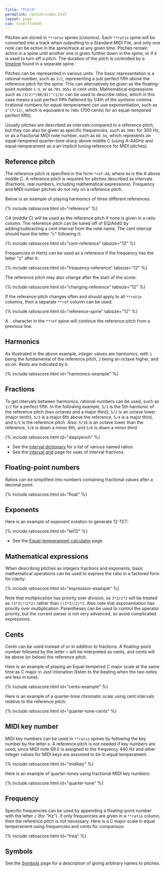 ```yaml
---
title: "Pitch"
permalink: /pitch/index.html
layout: page
vim: ts=8:ft=html
---
```


Pitches are stored in `**ratio` spines (columns).  Each `**ratio`
spine will be converted into a track when outputting to a Standard
MIDI File, and only one note can be active in the spine/track at
any given time.  Pitches remain active in a spine until another one
is given further down in the spine, or if `0` is used to turn off
a pitch.  The duration of the pitch is controlled by a <a
href="/time">timeline</a> found in a separate spine.

Pitches can be represented in various units.  The basic representation
is a rational number, such as `3/2`, representing a just perfect
fifth above the reference pitch for the spine.  This can alternatively
be given as the floating-point number `1.5`, or as `701.955c` in
cent units. Mathematical expressions such as `(3/2)*(80/81)^(1/4)`
can be used to describe ratios, which in this case means a just
perfect fifth flattened by 1/4th of the syntonic comma.  Irrational
numbers for equal-temperament can use exponentiation, such as
`2^(7/12)`, which is equivalent to `700c` (700 cents) for an
equal-tempered perfect fifth).

Usually pitches are described as intervals compared to a reference
pitch, but they can also be given as specific frequencies, such as
`300z` for 300 Hz, or as a fractional MIDI note number, such as
`60.5m`, which represents an equal-tempered quarter-tone sharp above
middle C (using A-440Hz and equal-temperament as a an implicit
tuning reference for MIDI pitches).


<h2 data-sidebar="Reference"> Reference pitch </h2>

The reference pitch is specified in the form   `*ref:A4`, where
`A4` is the A above middle C.  A reference pitch is required for
pitches described as intervals (fractions, real numbers, including
mathematical expressions).  Frequency and MIDI number pitches do
not rely on a reference pitch.  

Below is an example of playing harmonics of three different 
references:


{% include ratioscore.html id="reference" %}
<script type="application/x-ratioscore" id="reference">
**dtime	**ratio	**ratio	**ratio
*MM240	*Iclars	*Iclars	*Iclars
*	*ref:C2	*ref:E3	*ref:G4
1	1	.	.
1	0	1	.
1	.	0	1
1	2	.	0
1	0	2	.
1	.	0	2
1	3	.	.
1	0	3	.
1	.	0	3
*-	*-	*-	*-
</script>

C4 (middle C) will be used as the reference pitch if none is given
in a ratio column.  The reference pitch can be tuned off of EQ/A440
by adding/subtracting a cent interval from the note name.  The cent
interval should have the letter "c" following it:

{% include ratioscore.html id="cent-reference" tabsize="12" %}
<script type="application/x-ratioscore" id="cent-reference">
**dtime	**ratio	**ratio	**ratio
*MM240	*I#71	*I#70	*I#69
*	*ref:C2	*ref:C2-25c	*ref:C2+25.5c
1	1	.	.
1	.	1	.
1	0	0	1
1	2	.	0
1	.	2	.
1	0	0	2
1	3	.	0
1	.	3	.
1	0	0	3
*-	*-	*-	*-
</script>

Frequencies in Hertz can be used as a reference if the frequency has the letter "z" after it:

{% include ratioscore.html id="frequency-reference" tabsize="12" %}
<script type="application/x-ratioscore" id="frequency-reference">
**dtime	**ratio	**ratio	**ratio
*MM300	*Iclars	*Iclars	*Iclars
*	*ref:100z	*ref:200z	*ref:300z
1	1	.	.
1	0	1	.
1	.	0	1
1	2	.	0
1	0	2	.
1	.	0	2
1	3	.	0
1	0	3	.
1	.	0	3
*-	*-	*-	*-
</script>


The reference pitch may also change after the start of the score:

{% include ratioscore.html id="changing-reference" tabsize="12" %}
<script type="application/x-ratioscore" id="changing-reference">
**dtime	**ratio	**ratio	**ratio
*	*Iclars	*Iclars	*Iclars
*	*ref:100z	*ref:200z	*ref:300z
1	1	.	.
1	0	1	.
1	.	0	1
*	*ref:C2	*ref:C2-50c	*ref:C2+155.5c
1	2	.	0
1	0	2	.
1	.	0	2
*	*ref:C2	*ref:E3	*ref:G4
1	3	.	0
1	0	3	.
1	.	0	3
*-	*-	*-	*-
</script>

If the reference pitch changes often and should apply to all
`**ratio` columns, then a separate `**ref` column can be used:

{% include ratioscore.html id="reference-spine" tabsize="12" %}
<script type="application/x-ratioscore" id="reference-spine">
**recip	**ref	**ratio	**ratio	**ratio	**ratio
*	*	*Iorgan	*Iorgan	*Iorgan	*Iorgan
2	G2	1	5/4	3/2	2
4	A2+25c	1	6/5	3/2	2
4	123z	1	7/6	3/2	2
2	C3	1	8/7H	3/2	2
2	.	.	_5/4	.	.
2	.	.	_5/4h	.	.
*-	*-	*-	*-	*-	*-
</script>

A `.` character in the `**ref` spine will continue the reference
pitch from a previous line.


<h2> Harmonics </h2>

As illustrated in the above example, integer values are harmonics,
with `1` being the fundamental of the reference pitch, `2` being
an octave higher, and so on.  Rests are indicated by `0`.


{% include ratioscore.html id="harmonics-example" %}
<script type="application/x-ratioscore" id="harmonics-example">
**dtime	**ratio
*	*Iclars
*MM400	*ref:C2
4	1
3	2
2	3
1	4
1	5
1	6
1	7
1	8
1	9
1	10
1	11
1	12
1	13
1	14
1	15
1	16
1	17
2	18
3	19
4	20
*-	*-
</script>


<h2> Fractions </h2>

To get intervals between harmonics, rational numbers can be used,
such as `3/2` for a perfect fifth.  In the following example, `5/1`
is the 5th harmonic of the reference pitch (two octaves and a major
third), `5/2` is an octave lower (major tenth), `5/3` is a major
6th above the reference, `5/4` is a major third, and `5/5` is the
reference pitch. Also: `5/10` is an octave lower than the reference,
`5/8` is down a minor 6th, and `5/6` is down a minor third.


{% include ratioscore.html id="daipiyench" %}
<script type="application/x-ratioscore" id="daipiyench">
!!!OTL: Daipiyench
!!!COM: Sapp, Craig Stuart
!!!ODT: 2021/04/15
**dtime	**ratio	**ratio	**ratio
=0	=0	=0	=0
*MM325	*I#71	*I#71	*I#15
*	*ref:C4	*ref:C4	*ref:C2
*	*vel:55	*vel:55	*vel:50
=1	=1	=1	=1
1	.	.	5/5V
1	.	.	5/2
1	5/1v	.	.
1	.	5/5	.
1	5/2	.	5/1
1	.	5/2	.
1	5/3	.	.
1	.	.	5/4
1	5/4	.	.
1	.	5/1v	.
1	.	.	.
1	.	.	.
1	.	.	.
1	.	5/3	.
1	.	.	.
=2	=2	=2	=2
1	.	.	.
1	.	5/2	.
1	.	5/5	5/4
1	.	.	.
1	.	.	.
1	5/1v	.	5/3V
1	.	.	.
1	.	5/3	5/2
1	5/5	.	5/2
1	.	5/1v	.
1	.	.	.
1	.	.	5/5
1	5/2	.	.
1	.	5/1v	5/3
1	.	.	.
1	5/1v	.	5/3
1	.	.	.
1	5/4	.	.
1	.	5/1v	.
1	.	.	5/1
=3	=3	=3	=3
1	.	5/3	5/3V
1	5/1v	.	.
1	.	.	.
1	5/5	5/1v	5/3
1	.	5/2	.
1	5/3	.	5/8V
1	5/2	.	.
1	.	5/1v	5/2
1	.	.	.
1	.	5/4	5/4
=4	=4	=4	=4
1	.	.	.
1	5/4	.	.
1	.	.	5/1
1	5/5	5/5	5/5
1	.	5/3	5/2
=5	=5	=5	=5
1	5/5	.	5/2V
1	.	5/1v	.
1	.	.	.
1	.	.	5/5
1	5/2	.	.
1	.	5/4	5/3V
1	.	.	.
=6	=6	=6	=6
3	5/6	5/8	5/10
==	==	==	==
*-	*-	*-	*-
!!!filter: myank -m 0,1*2,3,4,2,3,1,2,3,2,1,4*2,5,4,3*2,2,1,2,3,4,5,4,5,6
</script>

<ul>
<li> See the <a href="/intervals">interval dictionary</a> for a list of various named ratios.</li>
<li> See the <a href="/grid">interval grid</a> page for uses of interval fractions.</li>
</ul>

<h2 data-sidebar="Floating-point"> Floating-point numbers </h2>

Ratios can be simplified into numbers containing fractional values after
a decimal point.


{% include ratioscore.html id="float" %}
<script type="application/x-ratioscore" id="float">
**dtime	**ratio	**ratio
*MM120	*Iclars	*Ivibra
*	*ref:C4	*ref:C4
1	1	.
1	0	1.0
1	9/8	0
1	0	1.125
1	5/4	0
1	0	1.25
1	4/3	0
1	0	1.333333
1	3/2	0
1	0	1.5
1	5/3	.
1	0	1.666667
1	15/8	0
1	0	1.875
1	2	0
2	0	2.0
*-	*-	*-
</script>


<h2> Exponents </h2>

Here is an example of exponent notation to generate 12-TET:

{% include ratioscore.html id="tet12" %}
<script type="application/x-ratioscore" id="tet12">
**dtime	**ratio
*	*Iclars
*MM240	*ref:F#3
1	2^(0/12)
1	2^(1/12)
1	2^(2/12)
1	2^(3/12)
1	2^(4/12)
1	2^(5/12)
1	2^(6/12)
1	2^(7/12)
1	2^(8/12)
1	2^(9/12)
1	2^(10/12)
1	2^(11/12)
1	2^(12/12)
*-	*-
</script>

<ul>
<li> See the <a href="/equal-temperament">Equal-temperament calculator</a> page.</li>
</ul>

<h2 data-sidebar="Expressions"> Mathematical expressions </h2>

When describing pitches as integers fractions and exponents, basic
mathematical operations can be used to express the ratio in a
factored form for clarity:


{% include ratioscore.html id="expression-example" %}
<script type="application/x-ratioscore" id="expression-example">
**dtime	**ratio
*	*Iclars
*	*ref:F#3
1	9/8
1	3*3/2*2*2
1	3^2/2^3
!! equal-tempered approximation to 9/8:
1	2^(2/12)
!! The colon is equivalent to a slash:
1	9:8
1	3*3:2*2*2
1	3^2:2^3
!! Spaces are ignored and can be used for alignment within a column:
1	9   : 8
1	3*3 : 2*2*2
1	3^2 : 2^3
!! Negative exponents:
1	2^-3 * 3^2
*-	*-
</script>

Note that multiplication has priority over division, so `3*3/2*2`
will be treated as `(3*3)/(2*2)` rather than `((3*3)/2)*2`.  Also note
that exponentiation has priority over multiplication.  Parentheses can be
used to control the operator priority, but the current parser is not
very advanced, so avoid complicated expressions.


<h2> Cents </h2>

Cents can be used instead of or in addition to fractions.  A
floating-point number followed by the letter `c` will be interpreted
as cents, and cents will be above (or below) the reference pitch.

Here is an example of playing an Equal-tempered C major scale at
the same time as C major in Just intonation (listen to the beating
when the two notes are less in tune):

{% include ratioscore.html id="cents-example" %}
<script type="application/x-ratioscore" id="cents-example">
**dtime	**ratio	**ratio
*	*Iclars	*Iclars
*	*ref:C4	*ref:C4
1	0c	1
1	200c	9/8
1	400c	5/4
1	500c	4/3
1	700c	3/2
1	900c	5/3
1	1100c	15/8
2	1200c	2
*-	*-	*-
</script>

Here is an example of a quarter-tone chromatic scale using cent intervals
relative to the reference pitch:

{% include ratioscore.html id="quarter-tone-cents" %}
<script type="application/x-ratioscore" id="quarter-tone-cents">
**dtime	**ratio
*MM180	*Iclars
*	*ref:C4
1	0c
1	50c
1	100c
1	150c
1	200c
1	250c
1	300c
1	350c
1	400c
1	450c
1	500c
1	550c
1	600c
1	650c
1	700c
1	750c
1	800c
1	850c
1	900c
1	950c
1	1000c
1	1050c
1	1100c
1	1150c
2	1200c
*-	*-
</script>


<h2 data-sidebar="MIDI"> MIDI key number </h2>

MIDI key numbers can be used in `**ratio` spines by following the key
number by the letter `m`.  A reference pitch is not needed if 
key numbers are used, since MIDI note 69.0 is assigned to the 
frequency 440 Hz and other integer values for MIDI keys are
assumed to be in equal temperament.

{% include ratioscore.html id="midikey" %}
<script type="application/x-ratioscore" id="midikey">
**dtime	**ratio	**ratio
*	*Iclars	*Iorgan
*MM180	*	*ref:261.63z
1	60m	.
1	0	0c
1	62m	0
1	0	200c
1	64m	0
1	0	400c
1	65m	0
1	0	500c
1	67m	0
1	0	700c
1	69m	0
1	0	900c
1	71m	0
1	0	1100c
2	72.5m	0
*-	*-	*-
</script>


Here is an example of quarter-tones using fractional MIDI key numbers:

{% include ratioscore.html id="quarter-tone" %}
<script type="application/x-ratioscore" id="quarter-tone">
**dtime	**ratio
*MM180	*Iclars
1	60.0m
1	60.5m
1	61.0m
1	61.5m
1	62.0m
1	62.5m
1	63.0m
1	63.5m
1	64.0m
1	64.5m
1	65.0m
1	65.5m
1	66.0m
1	66.5m
2	67.0m
*-	*-
</script>


<h2> Frequency </h2>

Specific frequencies can be used by appending a floating-point
number with the letter `z` (for "Hz"). If only frequencies are given
in a `**ratio` column, then the reference pitch is not necessary. 
Here is a C major scale in equal temperament using frequencies and
cents for comparison:

{% include ratioscore.html id="freq" %}
<script type="application/x-ratioscore" id="freq">
**dtime	**ratio	**ratio
*	*Iclars	*Iorgan
*MM180	*	*ref:261.63z
1	261.63z	.
1	0	0c
1	293.66z	0
1	0	200c
1	329.63z	0
1	0	400c
1	349.23z	0
1	0	500c
1	392.00z	0
1	0	700c
1	440.00z	0
1	0	900c
1	493.88z	0
1	0	1100c
2	523.25z	0
*-	*-	*-
</script>


<h2> Symbols </h2>

See the <a href="/symbols">Symbols</a> page for a description of
giving arbitrary names to pitches.




